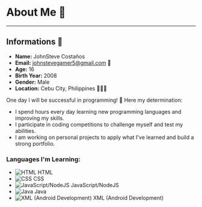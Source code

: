 # About Me 🚀

---

## Informations 📝

- **Name:** JohnSteve Costaños
- **Email:** [johnstevegamer5@gmail.com](mailto:johnstevegamer5@gmail.com) 📧
- **Age:** 16
- **Birth Year:** 2008
- **Gender:** Male
- **Location:** Cebu City, Philippines 🌴🇵🇭

One day I will be successful in programming! 🌟 Here my determination:
- I spend hours every day learning new programming languages and improving my skills.
- I participate in coding competitions to challenge myself and test my abilities.
- I am working on personal projects to apply what I've learned and build a strong portfolio.

### Languages I'm Learning:

- ![HTML](https://upload.wikimedia.org/wikipedia/commons/6/61/HTML5_logo_and_wordmark.svg) HTML
- ![CSS](https://upload.wikimedia.org/wikipedia/commons/d/d5/CSS3_logo_and_wordmark.svg) CSS
- ![JavaScript/NodeJS](https://upload.wikimedia.org/wikipedia/commons/6/6a/JavaScript-logo.png) JavaScript/NodeJS
- ![Java](https://upload.wikimedia.org/wikipedia/de/e/e1/Java-Logo.svg) Java
- ![XML (Android Development)](https://upload.wikimedia.org/wikipedia/commons/e/e8/Xml_logo.png) XML (Android Development)
